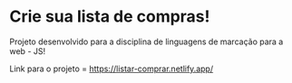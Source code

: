 # Crie sua lista de compras!
Projeto desenvolvido para a disciplina de linguagens de marcação para a web - JS!

Link para o projeto = https://listar-comprar.netlify.app/
